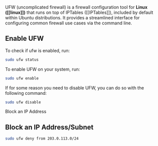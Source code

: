 UFW (uncomplicated firewall) is a firewall configuration tool for **Linux ([[linux]])** that runs on top of IPTables ([[IPTables]]), included by default within Ubuntu distributions. It provides a streamlined interface for configuring common firewall use cases via the command line.

## Enable UFW

To check if ufw is enabled, run:
```bash
sudo ufw status
```

To enable UFW on your system, run:
```bash
sudo ufw enable
```

If for some reason you need to disable UFW, you can do so with the following command:
```bash
sudo ufw disable
```

Block an IP Address

## Block an IP Address/Subnet

```bash
sudo ufw deny from 203.0.113.0/24
```